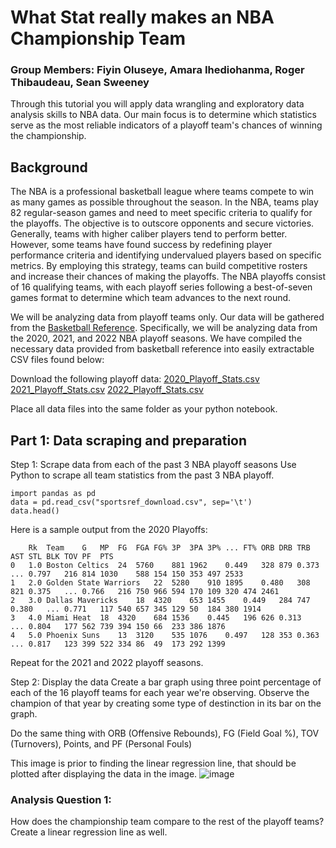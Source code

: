 # What Stat really makes an NBA Championship Team
### Group Members: Fiyin Oluseye, Amara Ihediohanma, Roger Thibaudeau, Sean Sweeney

Through this tutorial you will apply data wrangling and exploratory data analysis skills to NBA data.
Our main focus is to determine which statistics serve as the most reliable indicators of a playoff team's chances of winning the championship.

## Background
The NBA is a professional basketball league where teams compete to win as many games as possible throughout the season. In the NBA, teams play 82 regular-season games and need to meet specific criteria to qualify for the playoffs. The objective is to outscore opponents and secure victories. Generally, teams with higher caliber players tend to perform better. However, some teams have found success by redefining player performance criteria and identifying undervalued players based on specific metrics. By employing this strategy, teams can build competitive rosters and increase their chances of making the playoffs. The NBA playoffs consist of 16 qualifying teams, with each playoff series following a best-of-seven games format to determine which team advances to the next round.

We will be analyzing data from playoff teams only. Our data will be gathered from the [Basketball Reference]([url](https://www.basketball-reference.com/leagues/)). Specifically, we will be analyzing data from the 2020, 2021, and 2022 NBA playoff seasons. We have compiled the necessary data provided from basketball reference into easily extractable CSV files found below:


Download the following playoff data:
[2020_Playoff_Stats.csv](https://github.com/foluse/UMD/files/11448895/2020_Playoff_Stats.csv)
[2021_Playoff_Stats.csv](https://github.com/foluse/UMD/files/11448896/2021_Playoff_Stats.csv)
[2022_Playoff_Stats.csv](https://github.com/foluse/UMD/files/11448897/2022_Playoff_Stats.csv)

Place all data files into the same folder as your python notebook.

## Part 1: Data scraping and preparation
Step 1: Scrape data from each of the past 3 NBA playoff seasons
Use Python to scrape all team statistics from the past 3 NBA playoff.

```
import pandas as pd
data = pd.read_csv("sportsref_download.csv", sep='\t')
data.head()
```
Here is a sample output from the 2020 Playoffs:
```
	Rk	Team	G	MP	FG	FGA	FG%	3P	3PA	3P%	...	FT%	ORB	DRB	TRB	AST	STL	BLK	TOV	PF	PTS
0	1.0	Boston Celtics	24	5760	881	1962	0.449	328	879	0.373	...	0.797	216	814	1030	588	154	150	353	497	2533
1	2.0	Golden State Warriors	22	5280	910	1895	0.480	308	821	0.375	...	0.766	216	750	966	594	170	109	320	474	2461
2	3.0	Dallas Mavericks	18	4320	653	1455	0.449	284	747	0.380	...	0.771	117	540	657	345	129	50	184	380	1914
3	4.0	Miami Heat	18	4320	684	1536	0.445	196	626	0.313	...	0.804	177	562	739	394	150	66	233	386	1876
4	5.0	Phoenix Suns	13	3120	535	1076	0.497	128	353	0.363	...	0.817	123	399	522	334	86	49	173	292	1399
```

Repeat for the 2021 and 2022 playoff seasons.

Step 2: Display the data
Create a bar graph using three point percentage of each of the 16 playoff teams for each year we're observing. Observe the champion of that year by creating some type of destinction in its bar on the graph. 

Do the same thing with ORB (Offensive Rebounds), FG (Field Goal %), TOV (Turnovers), Points, and PF (Personal Fouls)

This image is prior to finding the linear regression line, that should be plotted after displaying the data in the image. 
![image](https://github.com/foluse/UMD/assets/76791730/f44a3dcd-961a-4795-97c4-f790244c7628)

### Analysis Question 1:
How does the championship team compare to the rest of the playoff teams? Create a linear regression line as well.


